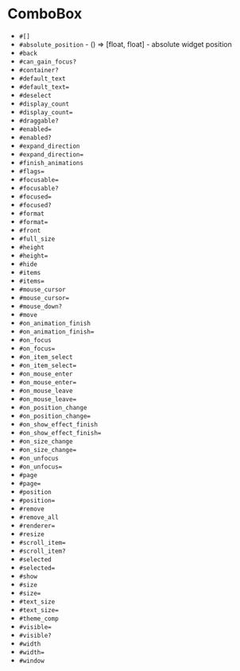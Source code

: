 ComboBox
===
- `#[]`
- `#absolute_position` - () => [float, float] - absolute widget position
- `#back`
- `#can_gain_focus?`
- `#container?`
- `#default_text`
- `#default_text=`
- `#deselect`
- `#display_count`
- `#display_count=`
- `#draggable?`
- `#enabled=`
- `#enabled?`
- `#expand_direction`
- `#expand_direction=`
- `#finish_animations`
- `#flags=`
- `#focusable=`
- `#focusable?`
- `#focused=`
- `#focused?`
- `#format`
- `#format=`
- `#front`
- `#full_size`
- `#height`
- `#height=`
- `#hide`
- `#items`
- `#items=`
- `#mouse_cursor`
- `#mouse_cursor=`
- `#mouse_down?`
- `#move`
- `#on_animation_finish`
- `#on_animation_finish=`
- `#on_focus`
- `#on_focus=`
- `#on_item_select`
- `#on_item_select=`
- `#on_mouse_enter`
- `#on_mouse_enter=`
- `#on_mouse_leave`
- `#on_mouse_leave=`
- `#on_position_change`
- `#on_position_change=`
- `#on_show_effect_finish`
- `#on_show_effect_finish=`
- `#on_size_change`
- `#on_size_change=`
- `#on_unfocus`
- `#on_unfocus=`
- `#page`
- `#page=`
- `#position`
- `#position=`
- `#remove`
- `#remove_all`
- `#renderer=`
- `#resize`
- `#scroll_item=`
- `#scroll_item?`
- `#selected`
- `#selected=`
- `#show`
- `#size`
- `#size=`
- `#text_size`
- `#text_size=`
- `#theme_comp`
- `#visible=`
- `#visible?`
- `#width`
- `#width=`
- `#window`
